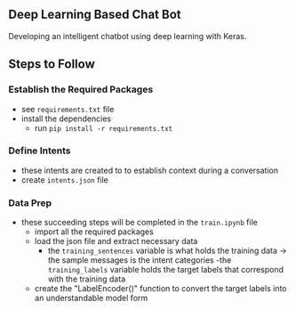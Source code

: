 ## Deep Learning Based Chat Bot
Developing an intelligent chatbot using deep learning with Keras. 

## Steps to Follow
### Establish the Required Packages
- see `requirements.txt` file
- install the dependencies 
    - run `pip install -r requirements.txt`

### Define Intents
- these intents are created to to establish context during a conversation
- create `intents.json` file

### Data Prep
- these succeeding steps will be completed in the `train.ipynb` file
    - import all the required packages
    - load the json file and extract necessary data
        - the `training_sentences` variable is what holds the training data -> the sample messages is the intent categories
        -the `training_labels` variable holds the target labels that correspond with the training data
    - create the "LabelEncoder()" function to convert the target labels into an understandable model form


